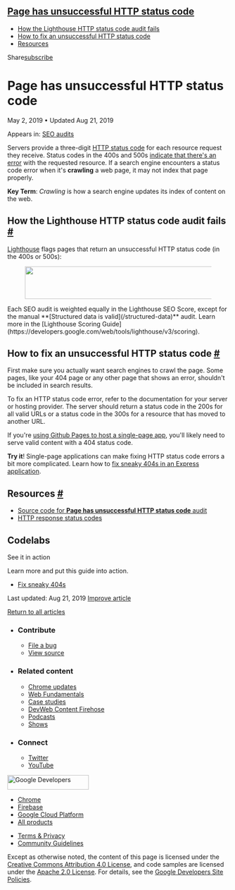 

## <a href="#page-has-unsuccessful-http-status-code" class="w-toc__header--link">Page has unsuccessful HTTP status code</a>

- [How the Lighthouse HTTP status code audit fails](#how-the-lighthouse-http-status-code-audit-fails)
- [How to fix an unsuccessful HTTP status code](#how-to-fix-an-unsuccessful-http-status-code)
- [Resources](#resources)

Share<a href="/newsletter/" class="gc-analytics-event w-actions__fab w-actions__fab--subscribe"><span>subscribe</span></a>

# Page has unsuccessful HTTP status code

May 2, 2019 <span class="w-author__separator">•</span> Updated Aug 21, 2019

<span class="w-post-signpost__title">Appears in:</span> <a href="/lighthouse-seo" class="w-post-signpost__link">SEO audits</a>

Servers provide a three-digit [HTTP status code](https://developer.mozilla.org/en-US/docs/Web/HTTP/Status) for each resource request they receive. Status codes in the 400s and 500s [indicate that there's an error](https://developer.mozilla.org/en-US/docs/Web/HTTP/Status#Client_error_responses) with the requested resource. If a search engine encounters a status code error when it's **crawling** a web page, it may not index that page properly.

**Key Term**: _Crawling_ is how a search engine updates its index of content on the web.

## How the Lighthouse HTTP status code audit fails <a href="#how-the-lighthouse-http-status-code-audit-fails" class="w-headline-link">#</a>

[Lighthouse](https://developers.google.com/web/tools/lighthouse/) flags pages that return an unsuccessful HTTP status code (in the 400s or 500s):

<figure><img src="https://web-dev.imgix.net/image/tcFciHGuF3MxnTr1y5ue01OGLBn2/omMzgdKyzeYBQjPjQFKa.png?auto=format" class="w-screenshot" sizes="(min-width: 800px) 800px, calc(100vw - 48px)" srcset="https://web-dev.imgix.net/image/tcFciHGuF3MxnTr1y5ue01OGLBn2/omMzgdKyzeYBQjPjQFKa.png?auto=format&amp;w=200 200w, https://web-dev.imgix.net/image/tcFciHGuF3MxnTr1y5ue01OGLBn2/omMzgdKyzeYBQjPjQFKa.png?auto=format&amp;w=228 228w, https://web-dev.imgix.net/image/tcFciHGuF3MxnTr1y5ue01OGLBn2/omMzgdKyzeYBQjPjQFKa.png?auto=format&amp;w=260 260w, https://web-dev.imgix.net/image/tcFciHGuF3MxnTr1y5ue01OGLBn2/omMzgdKyzeYBQjPjQFKa.png?auto=format&amp;w=296 296w, https://web-dev.imgix.net/image/tcFciHGuF3MxnTr1y5ue01OGLBn2/omMzgdKyzeYBQjPjQFKa.png?auto=format&amp;w=338 338w, https://web-dev.imgix.net/image/tcFciHGuF3MxnTr1y5ue01OGLBn2/omMzgdKyzeYBQjPjQFKa.png?auto=format&amp;w=385 385w, https://web-dev.imgix.net/image/tcFciHGuF3MxnTr1y5ue01OGLBn2/omMzgdKyzeYBQjPjQFKa.png?auto=format&amp;w=439 439w, https://web-dev.imgix.net/image/tcFciHGuF3MxnTr1y5ue01OGLBn2/omMzgdKyzeYBQjPjQFKa.png?auto=format&amp;w=500 500w, https://web-dev.imgix.net/image/tcFciHGuF3MxnTr1y5ue01OGLBn2/omMzgdKyzeYBQjPjQFKa.png?auto=format&amp;w=571 571w, https://web-dev.imgix.net/image/tcFciHGuF3MxnTr1y5ue01OGLBn2/omMzgdKyzeYBQjPjQFKa.png?auto=format&amp;w=650 650w, https://web-dev.imgix.net/image/tcFciHGuF3MxnTr1y5ue01OGLBn2/omMzgdKyzeYBQjPjQFKa.png?auto=format&amp;w=741 741w, https://web-dev.imgix.net/image/tcFciHGuF3MxnTr1y5ue01OGLBn2/omMzgdKyzeYBQjPjQFKa.png?auto=format&amp;w=845 845w, https://web-dev.imgix.net/image/tcFciHGuF3MxnTr1y5ue01OGLBn2/omMzgdKyzeYBQjPjQFKa.png?auto=format&amp;w=964 964w, https://web-dev.imgix.net/image/tcFciHGuF3MxnTr1y5ue01OGLBn2/omMzgdKyzeYBQjPjQFKa.png?auto=format&amp;w=1098 1098w, https://web-dev.imgix.net/image/tcFciHGuF3MxnTr1y5ue01OGLBn2/omMzgdKyzeYBQjPjQFKa.png?auto=format&amp;w=1252 1252w, https://web-dev.imgix.net/image/tcFciHGuF3MxnTr1y5ue01OGLBn2/omMzgdKyzeYBQjPjQFKa.png?auto=format&amp;w=1428 1428w, https://web-dev.imgix.net/image/tcFciHGuF3MxnTr1y5ue01OGLBn2/omMzgdKyzeYBQjPjQFKa.png?auto=format&amp;w=1600 1600w" width="800" height="74" /></figure>Each SEO audit is weighted equally in the Lighthouse SEO Score, except for the manual **[Structured data is valid](/structured-data)** audit. Learn more in the [Lighthouse Scoring Guide](https://developers.google.com/web/tools/lighthouse/v3/scoring).

## How to fix an unsuccessful HTTP status code <a href="#how-to-fix-an-unsuccessful-http-status-code" class="w-headline-link">#</a>

First make sure you actually want search engines to crawl the page. Some pages, like your 404 page or any other page that shows an error, shouldn't be included in search results.

To fix an HTTP status code error, refer to the documentation for your server or hosting provider. The server should return a status code in the 200s for all valid URLs or a status code in the 300s for a resource that has moved to another URL.

If you're [using Github Pages to host a single-page app](https://www.smashingmagazine.com/2016/08/sghpa-single-page-app-hack-github-pages/), you'll likely need to serve valid content with a 404 status code.

**Try it**! Single-page applications can make fixing HTTP status code errors a bit more complicated. Learn how to [fix sneaky 404s in an Express application](/codelab-fix-sneaky-404).

## Resources <a href="#resources" class="w-headline-link">#</a>

- [Source code for **Page has unsuccessful HTTP status code** audit](https://github.com/GoogleChrome/lighthouse/blob/master/lighthouse-core/audits/seo/http-status-code.js)
- [HTTP response status codes](https://developer.mozilla.org/en-US/docs/Web/HTTP/Status)

## Codelabs

See it in action

Learn more and put this guide into action.

- <a href="/codelab-fix-sneaky-404/" class="w-callout__link w-callout__link--codelab">Fix sneaky 404s</a>

<span class="w-mr--sm">Last updated: Aug 21, 2019 </span>[Improve article](https://github.com/GoogleChrome/web.dev/blob/master/src/site/content/en/lighthouse-seo/http-status-code/index.md)

<a href="/lighthouse-seo" class="gc-analytics-event w-article-navigation__link w-article-navigation__link--back w-article-navigation__link--single">Return to all articles</a>

- ### Contribute

  - <a href="https://github.com/GoogleChrome/web.dev/issues/new?assignees=&amp;labels=bug&amp;template=bug_report.md&amp;title=" class="w-footer__linkbox-link">File a bug</a>
  - <a href="https://github.com/googlechrome/web.dev" class="w-footer__linkbox-link">View source</a>

- ### Related content

  - <a href="https://blog.chromium.org/" class="w-footer__linkbox-link">Chrome updates</a>
  - <a href="https://developers.google.com/web/" class="w-footer__linkbox-link">Web Fundamentals</a>
  - <a href="https://developers.google.com/web/showcase/" class="w-footer__linkbox-link">Case studies</a>
  - <a href="https://devwebfeed.appspot.com/" class="w-footer__linkbox-link">DevWeb Content Firehose</a>
  - <a href="/podcasts/" class="w-footer__linkbox-link">Podcasts</a>
  - <a href="/shows/" class="w-footer__linkbox-link">Shows</a>

- ### Connect

  - <a href="https://www.twitter.com/ChromiumDev" class="w-footer__linkbox-link">Twitter</a>
  - <a href="https://www.youtube.com/user/ChromeDevelopers" class="w-footer__linkbox-link">YouTube</a>

<a href="https://developers.google.com/" class="w-footer__utility-logo-link"><img src="/images/lockup-color.png" alt="Google Developers" class="w-footer__utility-logo" width="185" height="33" /></a>

- <a href="https://developer.chrome.com/" class="w-footer__utility-link">Chrome</a>
- <a href="https://firebase.google.com/" class="w-footer__utility-link">Firebase</a>
- <a href="https://cloud.google.com/" class="w-footer__utility-link">Google Cloud Platform</a>
- <a href="https://developers.google.com/products" class="w-footer__utility-link">All products</a>

<!-- -->

- <a href="https://policies.google.com/" class="w-footer__utility-link">Terms &amp; Privacy</a>
- <a href="/community-guidelines/" class="w-footer__utility-link">Community Guidelines</a>

Except as otherwise noted, the content of this page is licensed under the [Creative Commons Attribution 4.0 License](https://creativecommons.org/licenses/by/4.0/), and code samples are licensed under the [Apache 2.0 License](https://www.apache.org/licenses/LICENSE-2.0). For details, see the [Google Developers Site Policies](https://developers.google.com/terms/site-policies).
